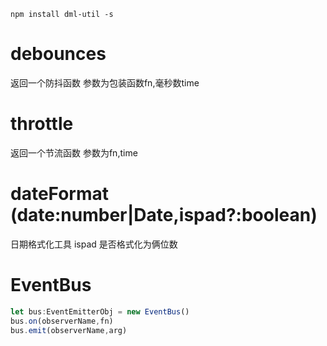 ```node
npm install dml-util -s
```
# debounces
返回一个防抖函数 参数为包装函数fn,毫秒数time
# throttle 
返回一个节流函数 参数为fn,time  
# dateFormat (date:number|Date,ispad?:boolean)
日期格式化工具 ispad 是否格式化为俩位数
# EventBus 
```ts
let bus:EventEmitterObj = new EventBus()
bus.on(observerName,fn)
bus.emit(observerName,arg)
```